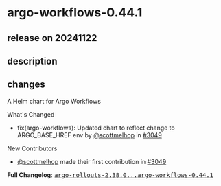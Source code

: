 # argo-workflows-0.44.1

## release on 20241122

## description

## changes

A Helm chart for Argo Workflows

What's Changed

* fix(argo-workflows): Updated chart to reflect change to ARGO_BASE_HREF env by <a class="user-mention notranslate" data-hovercard-type="user" data-hovercard-url="/users/scottmelhop/hovercard" data-octo-click="hovercard-link-click" data-octo-dimensions="link_type:self" href="https://github.com/scottmelhop">@scottmelhop</a> in <a class="issue-link js-issue-link" data-error-text="Failed to load title" data-id="2682855634" data-permission-text="Title is private" data-url="https://github.com/argoproj/argo-helm/issues/3049" data-hovercard-type="pull_request" data-hovercard-url="/argoproj/argo-helm/pull/3049/hovercard" href="https://github.com/argoproj/argo-helm/pull/3049">#3049</a>

New Contributors

* <a class="user-mention notranslate" data-hovercard-type="user" data-hovercard-url="/users/scottmelhop/hovercard" data-octo-click="hovercard-link-click" data-octo-dimensions="link_type:self" href="https://github.com/scottmelhop">@scottmelhop</a> made their first contribution in <a class="issue-link js-issue-link" data-error-text="Failed to load title" data-id="2682855634" data-permission-text="Title is private" data-url="https://github.com/argoproj/argo-helm/issues/3049" data-hovercard-type="pull_request" data-hovercard-url="/argoproj/argo-helm/pull/3049/hovercard" href="https://github.com/argoproj/argo-helm/pull/3049">#3049</a>

<strong>Full Changelog</strong>: <a class="commit-link" href="https://github.com/argoproj/argo-helm/compare/argo-rollouts-2.38.0...argo-workflows-0.44.1"><tt>argo-rollouts-2.38.0...argo-workflows-0.44.1</tt></a>


